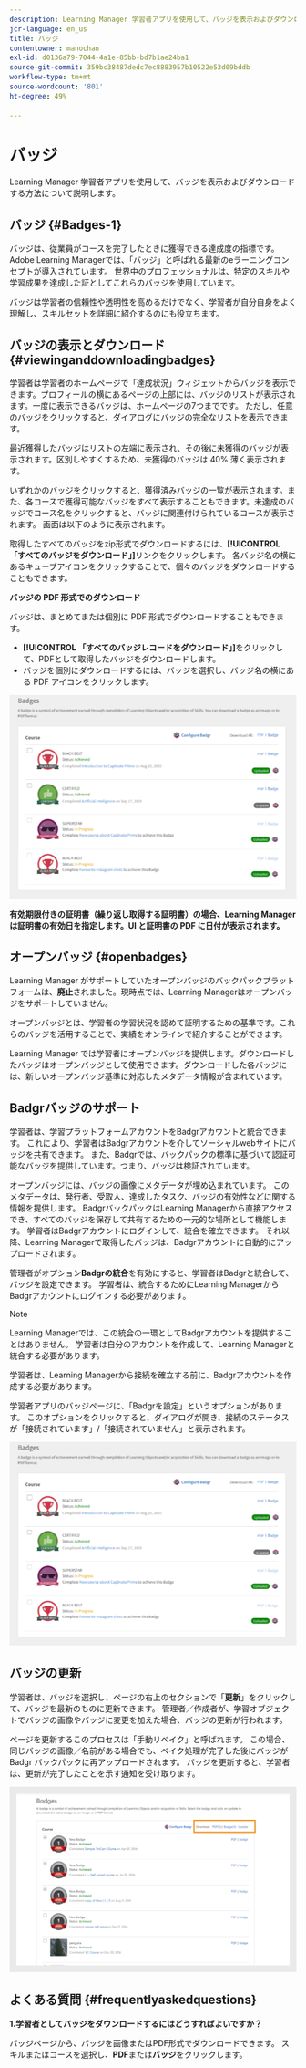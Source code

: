 ```yaml
---
description: Learning Manager 学習者アプリを使用して、バッジを表示およびダウンロードする方法について説明します。
jcr-language: en_us
title: バッジ
contentowner: manochan
exl-id: d0136a79-7044-4a1e-85bb-bd7b1ae24ba1
source-git-commit: 359bc38487dedc7ec8883957b10522e53d09bddb
workflow-type: tm+mt
source-wordcount: '801'
ht-degree: 49%

---
```


# バッジ

Learning Manager 学習者アプリを使用して、バッジを表示およびダウンロードする方法について説明します。

## バッジ {#Badges-1}

バッジは、従業員がコースを完了したときに獲得できる達成度の指標です。 Adobe Learning Managerでは、「バッジ」と呼ばれる最新のeラーニングコンセプトが導入されています。 世界中のプロフェッショナルは、特定のスキルや学習成果を達成した証としてこれらのバッジを使用しています。

バッジは学習者の信頼性や透明性を高めるだけでなく、学習者が自分自身をよく理解し、スキルセットを詳細に紹介するのにも役立ちます。

## バッジの表示とダウンロード {#viewinganddownloadingbadges}

学習者は学習者のホームページで「達成状況」ウィジェットからバッジを表示できます。プロフィールの横にあるページの上部には、バッジのリストが表示されます。一度に表示できるバッジは、ホームページの7つまでです。 ただし、任意のバッジをクリックすると、ダイアログにバッジの完全なリストを表示できます。

最近獲得したバッジはリストの左端に表示され、その後に未獲得のバッジが表示されます。区別しやすくするため、未獲得のバッジは 40% 薄く表示されます。

いずれかのバッジをクリックすると、獲得済みバッジの一覧が表示されます。また、各コースで獲得可能なバッジをすべて表示することもできます。未達成のバッジでコース名をクリックすると、バッジに関連付けられているコースが表示されます。 画面は以下のように表示されます。

取得したすべてのバッジをzip形式でダウンロードするには、**[!UICONTROL 「すべてのバッジをダウンロード」]**&#x200B;リンクをクリックします。 各バッジ名の横にあるキューブアイコンをクリックすることで、個々のバッジをダウンロードすることもできます。

**バッジの PDF 形式でのダウンロード**

バッジは、まとめてまたは個別に PDF 形式でダウンロードすることもできます。

* **[!UICONTROL 「すべてのバッジレコードをダウンロード」]**&#x200B;をクリックして、PDFとして取得したバッジをダウンロードします。
* バッジを個別にダウンロードするには、バッジを選択し、バッジ名の横にある PDF アイコンをクリックします。

![](assets/badges.png)

**有効期限付きの証明書（繰り返し取得する証明書）の場合、Learning Manager は証明書の有効日を指定します。UI と証明書の PDF に日付が表示されます。**

## オープンバッジ {#openbadges}

Learning Manager がサポートしていたオープンバッジのバックパックプラットフォームは、**廃止**&#x200B;されました。現時点では、Learning Managerはオープンバッジをサポートしていません。

オープンバッジとは、学習者の学習状況を認めて証明するための基準です。これらのバッジを活用することで、実績をオンラインで紹介することができます。

Learning Manager では学習者にオープンバッジを提供します。ダウンロードしたバッジはオープンバッジとして使用できます。ダウンロードした各バッジには、新しいオープンバッジ基準に対応したメタデータ情報が含まれています。

## Badgrバッジのサポート

学習者は、学習プラットフォームアカウントをBadgrアカウントと統合できます。 これにより、学習者はBadgrアカウントを介してソーシャルwebサイトにバッジを共有できます。 また、Badgrでは、バックパックの標準に基づいて認証可能なバッジを提供しています。つまり、バッジは検証されています。

オープンバッジには、バッジの画像にメタデータが埋め込まれています。 このメタデータは、発行者、受取人、達成したタスク、バッジの有効性などに関する情報を提供します。 BadgrバックパックはLearning Managerから直接アクセスでき、すべてのバッジを保存して共有するための一元的な場所として機能します。 学習者はBadgrアカウントにログインして、統合を確立できます。 それ以降、Learning Managerで取得したバッジは、Badgrアカウントに自動的にアップロードされます。

管理者がオプション&#x200B;**Badgrの統合**&#x200B;を有効にすると、学習者はBadgrと統合して、バッジを設定できます。 学習者は、統合するためにLearning ManagerからBadgrアカウントにログインする必要があります。

>[!NOTE]
>
>Learning Managerでは、この統合の一環としてBadgrアカウントを提供することはありません。 学習者は自分のアカウントを作成して、Learning Managerと統合する必要があります。

学習者は、Learning Managerから接続を確立する前に、Badgrアカウントを作成する必要があります。

学習者アプリのバッジページに、「Badgrを設定」というオプションがあります。 このオプションをクリックすると、ダイアログが開き、接続のステータスが「接続されています」/「接続されていません」と表示されます。

![](assets/badges.png)

## バッジの更新

学習者は、バッジを選択し、ページの右上のセクションで「**更新**」をクリックして、バッジを最新のものに更新できます。 管理者／作成者が、学習オブジェクトでバッジの画像やバッジに変更を加えた場合、バッジの更新が行われます。

ページを更新するこのプロセスは「手動リベイク」と呼ばれます。 この場合、同じバッジの画像／名前がある場合でも、ベイク処理が完了した後にバッジが Badgr バックパックに再アップロードされます。 バッジを更新すると、学習者は、更新が完了したことを示す通知を受け取ります。

![](assets/badge-update.png)

## よくある質問 {#frequentlyaskedquestions}

**1.学習者としてバッジをダウンロードするにはどうすればよいですか？**

バッジページから、バッジを画像またはPDF形式でダウンロードできます。 スキルまたはコースを選択し、**PDF**&#x200B;または&#x200B;**バッジ**&#x200B;をクリックします。
